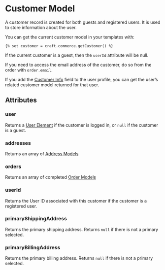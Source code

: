 # Customer Model

A customer record is created for both guests and registered users. It is used to store information about the user.

You can get the current customer model in your templates with:

```
{% set customer = craft.commerce.getCustomer() %}
```

If the current customer is a guest, then the `userId` attribute will be null.

If you need to access the email address of the customer, do so from the order with `order.email`.

If you add the [Customer Info](customer-info.md) field to the user profile, you can get the user’s related customer model returned for that user.

## Attributes

### user

Returns a [User Element](https://docs.craftcms.com/api/v3/craft-elements-user.html) if the customer is logged in, or `null` if the customer is a guest.

### addresses

Returns an array of [Address Models](address-model.md)

### orders

Returns an array of completed [Order Models](order-model.md)

### userId
Returns the User ID associated with this customer if the customer is a registered user.

### primaryShippingAddress
Returns the primary shipping address. Returns `null` if there is not a primary selected.

### primaryBillingAddress
Returns the primary billing address. Returns `null` if there is not a primary selected.
